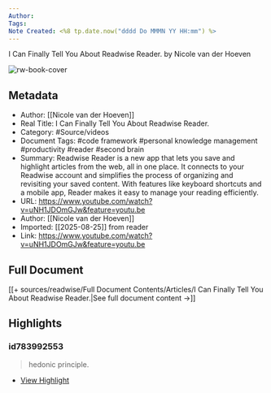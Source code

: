 ```yaml
---
Author: 
Tags:
Note Created: <%8 tp.date.now("dddd Do MMMN YY HH:mm") %>
---
```

I Can Finally Tell You About Readwise Reader. by Nicole van der Hoeven

![rw-book-cover](https://i.ytimg.com/vi/uNH1JDOmGJw/maxresdefault.jpg)

## Metadata
- Author: [[Nicole van der Hoeven]]
- Real Title: I Can Finally Tell You About Readwise Reader.
- Category: #Source/videos
- Document Tags:  #code framework  #personal knowledge management  #productivity  #reader  #second brain 
- Summary: Readwise Reader is a new app that lets you save and highlight articles from the web, all in one place. It connects to your Readwise account and simplifies the process of organizing and revisiting your saved content. With features like keyboard shortcuts and a mobile app, Reader makes it easy to manage your reading efficiently.
- URL: https://www.youtube.com/watch?v=uNH1JDOmGJw&feature=youtu.be
- Author: [[Nicole van der Hoeven]]
- Imported: [[2025-08-25]] from reader
- Link: https://www.youtube.com/watch?v=uNH1JDOmGJw&feature=youtu.be

## Full Document
[[+ sources/readwise/Full Document Contents/Articles/I Can Finally Tell You About Readwise Reader.|See full document content →]]

## Highlights
### id783992553

> hedonic principle.

 * [View Highlight](https://read.readwise.io/read/01j7f6hmygtv1eqqfkdsjhw9kz)
